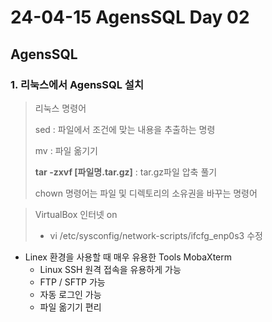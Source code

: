 # 24-04-15 AgensSQL Day 02

## AgensSQL 

### 1. 리눅스에서 AgensSQL 설치

> 리눅스 명령어
>
> sed : 파일에서 조건에 맞는 내용을 추출하는 명령
>
> mv : 파일 옮기기
>
> **tar -zxvf [파일명.tar.gz]** : tar.gz파일 압축 풀기
>
> chown 명령어는 파일 및 디렉토리의 소유권을 바꾸는 명령어

> VirtualBox 인터넷 on
>
> - vi /etc/sysconfig/network-scripts/ifcfg_enp0s3 수정

- Linex 환경을 사용할 때 매우 유용한 Tools MobaXterm
  - Linux SSH 원격 접속을 유용하게 가능
  - FTP / SFTP 가능
  - 자동 로그인 가능
  - 파일 옮기기 편리

